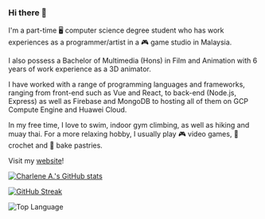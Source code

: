 ### Hi there 👋

I'm a part-time 🖥️ computer science degree student who has work experiences as a programmer/artist in a 🎮 game studio in Malaysia. 

I also possess a Bachelor of Multimedia (Hons) in Film and Animation with 6 years of work experience as a 3D animator. 

I have worked with a range of programming languages and frameworks, ranging from front-end such as Vue and React, to back-end (Node.js, Express) as well as Firebase and MongoDB to hosting all of them on GCP Compute Engine and Huawei Cloud.

In my free time, I love to swim, indoor gym climbing, as well as hiking and muay thai. For a more relaxing hobby, I usually play 🎮 video games, 🧶 crochet and 🍰 bake pastries.

Visit my [website](https://charleneandrew.com/)! 

[![Charlene A.'s GitHub stats](https://github-readme-stats.vercel.app/api?username=Oishylea)](https://github.com/Oishylea/github-readme-stats)

[![GitHub Streak](https://github-readme-streak-stats.herokuapp.com?user=Oishylea&theme=tokyonight)](https://git.io/streak-stats)

<img alt = "Top Language" src="https://github-readme-stats.vercel.app/api/top-langs/?username=Oishylea" />

<!--
**Chikoness/Chikoness** is a ✨ _special_ ✨ repository because its `README.md` (this file) appears on your GitHub profile.

Here are some ideas to get you started:

- 🔭 I’m currently working on ...
- 🌱 I’m currently learning ...
- 👯 I’m looking to collaborate on ...
- 🤔 I’m looking for help with ...
- 💬 Ask me about ...
- 📫 How to reach me: ...
- 😄 Pronouns: ...
- ⚡ Fun fact: ...
-->
